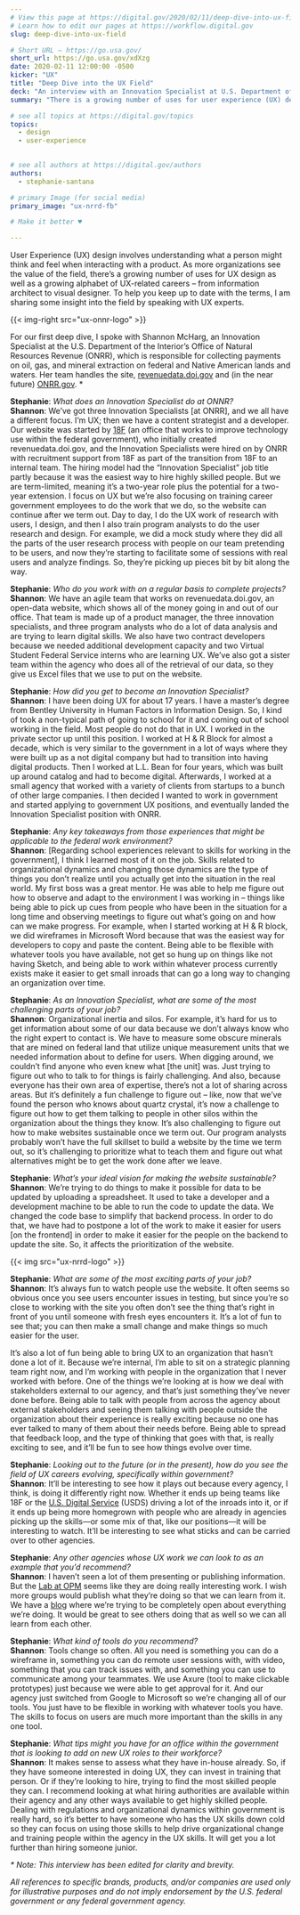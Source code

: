 ```yaml
---
# View this page at https://digital.gov/2020/02/11/deep-dive-into-ux-field
# Learn how to edit our pages at https://workflow.digital.gov
slug: deep-dive-into-ux-field

# Short URL — https://go.usa.gov/
short_url: https://go.usa.gov/xdXzg
date: 2020-02-11 12:00:00 -0500
kicker: "UX"
title: "Deep Dive into the UX Field"
deck: "An interview with an Innovation Specialist at U.S. Department of the Interior’s Office of Natural Resources Revenue (ONRR)."
summary: "There is a growing number of uses for user experience (UX) design, as well as a growing alphabet of UX-related careers; this series will offer some insight into the field by speaking with UX experts in government."

# see all topics at https://digital.gov/topics
topics: 
  - design
  - user-experience
  

# see all authors at https://digital.gov/authors
authors: 
  - stephanie-santana

# primary Image (for social media)
primary_image: "ux-nrrd-fb"

# Make it better ♥

---
```


User Experience (UX) design involves understanding what a person might think and feel when interacting with a product. As more organizations see the value of the field, there’s a growing number of uses for UX design as well as a growing alphabet of UX-related careers – from information architect to visual designer. To help you keep up to date with the terms, I am sharing some insight into the field by speaking with UX experts. 

{{< img-right src="ux-onnr-logo" >}}

For our first deep dive, I spoke with Shannon McHarg, an Innovation Specialist at the U.S. Department of the Interior’s Office of Natural Resources Revenue (ONRR), which is responsible for collecting payments on oil, gas, and mineral extraction on federal and Native American lands and waters. Her team handles the site, [revenuedata.doi.gov](https://revenuedata.doi.gov) and (in the near future) [ONRR.gov](https://www.onrr.gov). *

**Stephanie**: _What does an Innovation Specialist do at ONNR?_   
**Shannon**: We’ve got three Innovation Specialists [at ONRR], and we all have a different focus. I’m UX; then we have a content strategist and a developer. Our website was started by [18F](https://www.18f.gov/) (an office that works to improve technology use within the federal government), who initially created revenuedata.doi.gov, and the Innovation Specialists were hired on by ONRR with recruitment support from 18F as part of the transition from 18F to an internal team. The hiring model had the “Innovation Specialist” job title partly because it was the easiest way to hire highly skilled people. But we are term-limited, meaning it’s a two-year role plus the potential for a two-year extension. I focus on UX but we’re also focusing on training career government employees to do the work that we do, so the website can continue after we term out.  Day to day, I do the UX work of research with users, I design, and then I also train program analysts to do the user research and design. For example, we did a mock study where they did all the parts of the user research process with people on our team pretending to be users, and now they’re starting to facilitate some of sessions with real users and analyze findings. So, they’re picking up pieces bit by bit along the way. 

**Stephanie**: _Who do you work with on a regular basis to complete projects?_ 
**Shannon**: We have an agile team that works on revenuedata.doi.gov, an open-data website, which shows all of the money going in and out of our office. That team is made up of a product manager, the three innovation specialists, and three program analysts who do a lot of data analysis and are trying to learn digital skills. We also have two contract developers because we needed additional development capacity and two Virtual Student Federal Service interns who are learning UX. We’ve also got a sister team within the agency who does all of the retrieval of our data, so they give us Excel files that we use to put on the website. 

**Stephanie**: _How did you get to become an Innovation Specialist?_   
**Shannon**: I have been doing UX for about 17 years. I have a master’s degree from Bentley University in Human Factors in Information Design. So, I kind of took a non-typical path of going to school for it and coming out of school working in the field. Most people do not do that in UX. I worked in the private sector up until this position. I worked at H & R Block for almost a decade, which is very similar to the government in a lot of ways where they were built up as a not digital company but had to transition into having digital products. Then I worked at L.L. Bean for four years, which was built up around catalog and had to become digital. Afterwards, I worked at a small agency that worked with a variety of clients from startups to a bunch of other large companies. I then decided I wanted to work in government and started applying to government UX positions, and eventually landed the Innovation Specialist position with ONRR. 

**Stephanie**: _Any key takeaways from those experiences that might be applicable to the federal work environment?_   
**Shannon**: [Regarding school experiences relevant to skills for working in the government], I think I learned most of it on the job. Skills related to organizational dynamics and changing those dynamics are the type of things you don’t realize until you actually get into the situation in the real world. My first boss was a great mentor. He was able to help me figure out how to observe and adapt to the environment I was working in – things like being able to pick up cues from people who have been in the situation for a long time and observing meetings to figure out what’s going on and how can we make progress. For example, when I started working at H & R block, we did wireframes in Microsoft Word because that was the easiest way for developers to copy and paste the content. Being able to be flexible with whatever tools you have available, not get so hung up on things like not having Sketch, and being able to work within whatever process currently exists make it easier to get small inroads that can go a long way to changing an organization over time.  

**Stephanie**: _As an Innovation Specialist, what are some of the most challenging parts of your job?_   
**Shannon**: Organizational inertia and silos. For example, it’s hard for us to get information about some of our data because we don’t always know who the right expert to contact is. We have to measure some obscure minerals that are mined on federal land that utilize unique measurement units that we needed information about to define for users. When digging around, we couldn’t find anyone who even knew what [the unit] was. Just trying to figure out who to talk to for things is fairly challenging. And also, because everyone has their own area of expertise, there’s not a lot of sharing across areas.  But it’s definitely a fun challenge to figure out – like, now that we’ve found the person who knows about quartz crystal, it’s now a challenge to figure out how to get them talking to people in other silos within the organization about the things they know. It’s also challenging to figure out how to make websites sustainable once we term out. Our program analysts probably won’t have the full skillset to build a website by the time we term out, so it’s challenging to prioritize what to teach them and figure out what alternatives might be to get the work done after we leave. 

**Stephanie**: _What’s your ideal vision for making the website sustainable?_  
**Shannon**: We’re trying to do things to make it possible for data to be updated by uploading a spreadsheet. It used to take a developer and a development machine to be able to run the code to update the data. We changed the code base to simplify that backend process. In order to do that, we have had to postpone a lot of the work to make it easier for users [on the frontend] in order to make it easier for the people on the backend to update the site. So, it affects the prioritization of the website. 

{{< img src="ux-nrrd-logo" >}}

**Stephanie**: _What are some of the most exciting parts of your job?_   
**Shannon**: It’s always fun to watch people use the website. It often seems so obvious once you see users encounter issues in testing, but since you’re so close to working with the site you often don’t see the thing that’s right in front of you until someone with fresh eyes encounters it. It’s a lot of fun to see that; you can then make a small change and make things so much easier for the user. 

It’s also a lot of fun being able to bring UX to an organization that hasn’t done a lot of it. Because we’re internal, I’m able to sit on a strategic planning team right now, and I’m working with people in the organization that I never worked with before. One of the things we’re looking at is how we deal with stakeholders external to our agency, and that’s just something they’ve never done before. Being able to talk with people from across the agency about external stakeholders and seeing them talking with people outside the organization about their experience is really exciting because no one has ever talked to many of them about their needs before. Being able to spread that feedback loop, and the type of thinking that goes with that, is really exciting to see, and it’ll be fun to see how things evolve over time. 

**Stephanie**: _Looking out to the future (or in the present), how do you see the field of UX careers evolving, specifically within government?_   
**Shannon**: It’ll be interesting to see how it plays out because every agency, I think, is doing it differently right now. Whether it ends up being teams like 18F or the [U.S. Digital Service](https://www.usds.gov/) (USDS) driving a lot of the inroads into it, or if it ends up being more homegrown with people who are already in agencies picking up the skills&mdash;or some mix of that, like our positions&mdash;it will be interesting to watch. It’ll be interesting to see what sticks and can be carried over to other agencies. 

**Stephanie**: _Any other agencies whose UX work we can look to as an example that you’d recommend?_   
**Shannon**: I haven’t seen a lot of them presenting or publishing information. But the [Lab at OPM](https://lab.opm.gov/) seems like they are doing really interesting work. I wish more groups would publish what they’re doing so that we can learn from it. We have a [blog](https://revenuedata.doi.gov/blog/) where we’re trying to be completely open about everything we’re doing. It would be great to see others doing that as well so we can all learn from each other. 

**Stephanie**:  _What kind of tools do you recommend?_   
**Shannon**: Tools change so often. All you need is something you can do a wireframe in, something you can do remote user sessions with, with video, something that you can track issues with, and something you can use to communicate among your teammates. We use Axure (tool to make clickable prototypes) just because we were able to get approval for it. And our agency just switched from Google to Microsoft so we’re changing all of our tools. You just have to be flexible in working with whatever tools you have. The skills to focus on users are much more important than the skills in any one tool.  

**Stephanie**:  _What tips might you have for an office within the government that is looking to add on new UX roles to their workforce?_   
**Shannon**: It makes sense to assess what they have in-house already. So, if they have someone interested in doing UX, they can invest in training that person. Or if they’re looking to hire, trying to find the most skilled people they can. I recommend looking at what hiring authorities are available within their agency and any other ways available to get highly skilled people. Dealing with regulations and organizational dynamics within government is really hard, so it’s better to have someone who has the UX skills down cold so they can focus on using those skills to help drive organizational change and training people within the agency in the UX skills. It will get you a lot further than hiring someone junior. 

_&#42; Note: This interview has been edited for clarity and brevity._ 

_All references to specific brands, products, and/or companies are used only for illustrative purposes and do not imply endorsement by the U.S. federal government or any federal government agency._ 
